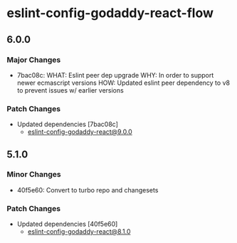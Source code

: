 # eslint-config-godaddy-react-flow

## 6.0.0

### Major Changes

- 7bac08c: WHAT: Eslint peer dep upgrade
  WHY: In order to support newer ecmascript versions
  HOW: Updated eslint peer dependency to v8 to prevent issues w/ earlier versions

### Patch Changes

- Updated dependencies [7bac08c]
  - eslint-config-godaddy-react@9.0.0

## 5.1.0

### Minor Changes

- 40f5e60: Convert to turbo repo and changesets

### Patch Changes

- Updated dependencies [40f5e60]
  - eslint-config-godaddy-react@8.1.0
